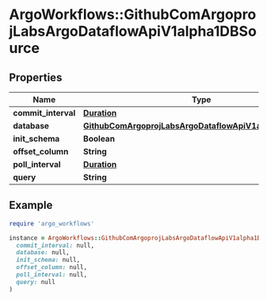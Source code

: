 # ArgoWorkflows::GithubComArgoprojLabsArgoDataflowApiV1alpha1DBSource

## Properties

| Name | Type | Description | Notes |
| ---- | ---- | ----------- | ----- |
| **commit_interval** | [**Duration**](Duration.md) |  | [optional] |
| **database** | [**GithubComArgoprojLabsArgoDataflowApiV1alpha1Database**](GithubComArgoprojLabsArgoDataflowApiV1alpha1Database.md) |  | [optional] |
| **init_schema** | **Boolean** |  | [optional] |
| **offset_column** | **String** |  | [optional] |
| **poll_interval** | [**Duration**](Duration.md) |  | [optional] |
| **query** | **String** |  | [optional] |

## Example

```ruby
require 'argo_workflows'

instance = ArgoWorkflows::GithubComArgoprojLabsArgoDataflowApiV1alpha1DBSource.new(
  commit_interval: null,
  database: null,
  init_schema: null,
  offset_column: null,
  poll_interval: null,
  query: null
)
```

